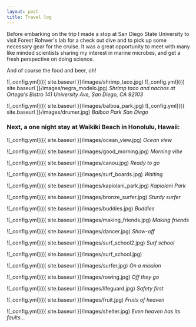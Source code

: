 ```yaml
---
layout: post
title: Travel log 
---
```



Before embarking on the trip I made a stop at San Diego State University to visit Forest Rohwer's lab for a check out dive and to pick up some necessary gear for the cruise.
It was a great opportunity to meet with many like minded scientists sharing my interest in marine microbes, and get a fresh perspective on doing science.

And of course the food and beer, oh!

![_config.yml]({{ site.baseurl }}/images/shrimp_taco.jpg)
![_config.yml]({{ site.baseurl }}/images/negra_modelo.jpg)
_Shrimp taco and nachos at Ortega's Bistro 141 University Ave, San Diego, CA 92103_

![_config.yml]({{ site.baseurl }}/images/balboa_park.jpg)
![_config.yml]({{ site.baseurl }}/images/drumer.jpg)
_Balboa Park San Diego_

### Next, a one night stay at Waikiki Beach in Honolulu, Hawaii:

![_config.yml]({{ site.baseurl }}/images/ocean_view.jpg)
_Ocean view_

![_config.yml]({{ site.baseurl }}/images/good_morning.jpg)
_Morning vibe_

![_config.yml]({{ site.baseurl }}/images/canou.jpg)
_Ready to go_

![_config.yml]({{ site.baseurl }}/images/surf_boards.jpg)
_Waiting_

![_config.yml]({{ site.baseurl }}/images/kapiolani_park.jpg)
_Kapiolani Park_

![_config.yml]({{ site.baseurl }}/images/bronze_surfer.jpg)
_Sturdy surfer_

![_config.yml]({{ site.baseurl }}/images/buddies.jpg)
_Buddies_

![_config.yml]({{ site.baseurl }}/images/making_friends.jpg)
_Making friends_

![_config.yml]({{ site.baseurl }}/images/dancer.jpg)
_Show-off_

![_config.yml]({{ site.baseurl }}/images/surf_school2.jpg)
_Surf school_

![_config.yml]({{ site.baseurl }}/images/surf_school.jpg)

![_config.yml]({{ site.baseurl }}/images/surfer.jpg)
_On a mission_

![_config.yml]({{ site.baseurl }}/images/rowing.jpg)
_Off they go_

![_config.yml]({{ site.baseurl }}/images/lifeguard.jpg)
_Safety first_

![_config.yml]({{ site.baseurl }}/images/fruit.jpg)
_Fruits of heaven_

![_config.yml]({{ site.baseurl }}/images/shelter.jpg)
_Even heaven has its faults..._

